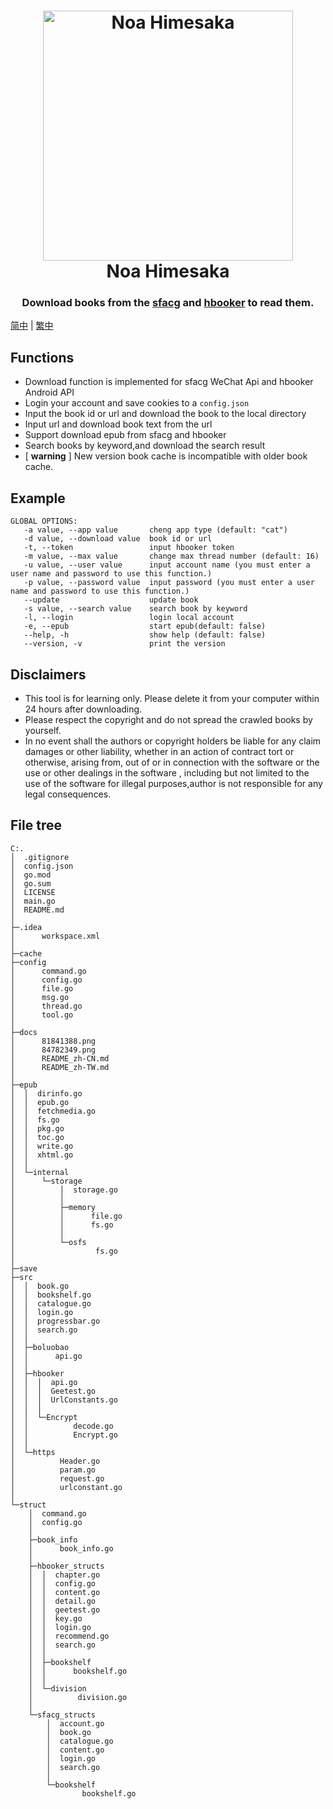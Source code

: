 <h1 align="center">
  <img src="./docs/81841388.png" width="400" height='' alt="Noa Himesaka">
  <br>Noa Himesaka<br>  
</h1>
<h3 align="center">
    Download books from the <a href="https://book.sfacg.com/">sfacg</a> and 
    <a href="https://app.hbooker.com/">hbooker</a> to read them. 

</h3> 

[简中](./docs/README_zh-CN.md) | [繁中](./docs/README_zh-TW.md)

## **Functions**

- Download function is implemented for sfacg WeChat Api and hbooker Android API
- Login your account and save cookies to a ```config.json```
- Input the book id or url and download the book to the local directory
- Input url and download book text from the url
- Support download epub from sfacg and hbooker
- Search books by keyword,and download the search result
- [ **warning** ] New version book cache is incompatible with older book cache.

## **Example**

```
GLOBAL OPTIONS:
   -a value, --app value       cheng app type (default: "cat")
   -d value, --download value  book id or url
   -t, --token                 input hbooker token 
   -m value, --max value       change max thread number (default: 16)
   -u value, --user value      input account name (you must enter a user name and password to use this function.)
   -p value, --password value  input password (you must enter a user name and password to use this function.)
   --update                    update book
   -s value, --search value    search book by keyword
   -l, --login                 login local account
   -e, --epub                  start epub(default: false)
   --help, -h                  show help (default: false)
   --version, -v               print the version 
```

## **Disclaimers**

- This tool is for learning only. Please delete it from your computer within 24 hours after downloading.
- Please respect the copyright and do not spread the crawled books by yourself.
- In no event shall the authors or copyright holders be liable for any claim damages or other liability, whether in an
  action of contract tort or otherwise, arising from, out of or in connection with the software or the use or other
  dealings in the software , including but not limited to the use of the software for illegal purposes,author is not
  responsible for any legal consequences.

## **File tree**

``` 
C:.
│  .gitignore
│  config.json
│  go.mod
│  go.sum
│  LICENSE
│  main.go
│  README.md
│  
├─.idea
│      workspace.xml
│
├─cache
├─config
│      command.go
│      config.go
│      file.go
│      msg.go
│      thread.go
│      tool.go
│ 
├─docs
│      81841388.png
│      84782349.png
│      README_zh-CN.md
│      README_zh-TW.md
│
├─epub
│  │  dirinfo.go
│  │  epub.go
│  │  fetchmedia.go
│  │  fs.go
│  │  pkg.go
│  │  toc.go
│  │  write.go
│  │  xhtml.go
│  │
│  └─internal
│      └─storage
│          │  storage.go
│          │
│          ├─memory
│          │      file.go
│          │      fs.go
│          │
│          └─osfs
│                  fs.go
│
├─save
├─src
│  │  book.go
│  │  bookshelf.go
│  │  catalogue.go
│  │  login.go
│  │  progressbar.go
│  │  search.go
│  │
│  ├─boluobao
│  │      api.go
│  │
│  ├─hbooker
│  │  │  api.go
│  │  │  Geetest.go
│  │  │  UrlConstants.go
│  │  │
│  │  └─Encrypt
│  │          decode.go
│  │          Encrypt.go
│  │
│  └─https
│          Header.go
│          param.go
│          request.go
│          urlconstant.go
│
└─struct
    │  command.go
    │  config.go
    │
    ├─book_info
    │      book_info.go
    │
    ├─hbooker_structs
    │  │  chapter.go
    │  │  config.go
    │  │  content.go
    │  │  detail.go
    │  │  geetest.go
    │  │  key.go
    │  │  login.go
    │  │  recommend.go
    │  │  search.go
    │  │
    │  ├─bookshelf
    │  │      bookshelf.go
    │  │
    │  └─division
    │          division.go
    │
    └─sfacg_structs
        │  account.go
        │  book.go
        │  catalogue.go
        │  content.go
        │  login.go
        │  search.go
        │
        └─bookshelf
                bookshelf.go

```